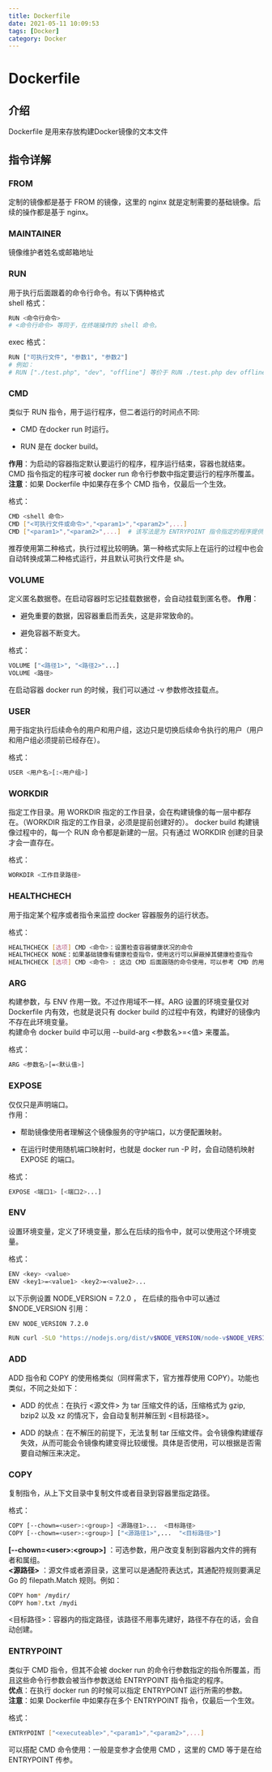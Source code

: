 ```yaml
---
title: Dockerfile
date: 2021-05-11 10:09:53
tags: [Docker]
category: Docker
---
```


# Dockerfile

## 介绍

Dockerfile 是用来存放构建Docker镜像的文本文件

## 指令详解

### FROM

定制的镜像都是基于 FROM 的镜像，这里的 nginx 就是定制需要的基础镜像。后续的操作都是基于 nginx。

### MAINTAINER

镜像维护者姓名或邮箱地址

### RUN

用于执行后面跟着的命令行命令。有以下俩种格式  
shell 格式：

```Bash
RUN <命令行命令>
# <命令行命令> 等同于，在终端操作的 shell 命令。
```

exec 格式：

```Bash
RUN ["可执行文件", "参数1", "参数2"]
# 例如：
# RUN ["./test.php", "dev", "offline"] 等价于 RUN ./test.php dev offline
```

### CMD

类似于 RUN 指令，用于运行程序，但二者运行的时间点不同:

- CMD 在docker run 时运行。

* RUN 是在 docker build。

**作用**：为启动的容器指定默认要运行的程序，程序运行结束，容器也就结束。CMD 指令指定的程序可被 docker run 命令行参数中指定要运行的程序所覆盖。  
**注意**：如果 Dockerfile 中如果存在多个 CMD 指令，仅最后一个生效。

格式：

```Bash
CMD <shell 命令> 
CMD ["<可执行文件或命令>","<param1>","<param2>",...] 
CMD ["<param1>","<param2>",...]  # 该写法是为 ENTRYPOINT 指令指定的程序提供默认参数
```

推荐使用第二种格式，执行过程比较明确。第一种格式实际上在运行的过程中也会自动转换成第二种格式运行，并且默认可执行文件是 sh。

### VOLUME

定义匿名数据卷。在启动容器时忘记挂载数据卷，会自动挂载到匿名卷。
**作用**：

- 避免重要的数据，因容器重启而丢失，这是非常致命的。

* 避免容器不断变大。

格式：

```Bash
VOLUME ["<路径1>", "<路径2>"...]
VOLUME <路径>
```

在启动容器 docker run 的时候，我们可以通过 -v 参数修改挂载点。

### USER

用于指定执行后续命令的用户和用户组，这边只是切换后续命令执行的用户（用户和用户组必须提前已经存在）。

格式：

```Bash
USER <用户名>[:<用户组>]
```

### WORKDIR

指定工作目录。用 WORKDIR 指定的工作目录，会在构建镜像的每一层中都存在。（WORKDIR 指定的工作目录，必须是提前创建好的）。 docker build 构建镜像过程中的，每一个 RUN 命令都是新建的一层。只有通过
WORKDIR 创建的目录才会一直存在。

格式：

```Bash
WORKDIR <工作目录路径>

```

### HEALTHCHECH

用于指定某个程序或者指令来监控 docker 容器服务的运行状态。

格式：

```Bash
HEALTHCHECK [选项] CMD <命令>：设置检查容器健康状况的命令
HEALTHCHECK NONE：如果基础镜像有健康检查指令，使用这行可以屏蔽掉其健康检查指令
HEALTHCHECK [选项] CMD <命令> : 这边 CMD 后面跟随的命令使用，可以参考 CMD 的用法。
```

### ARG

构建参数，与 ENV 作用一致。不过作用域不一样。ARG 设置的环境变量仅对 Dockerfile 内有效，也就是说只有 docker build 的过程中有效，构建好的镜像内不存在此环境变量。  
构建命令 docker build 中可以用 --build-arg <参数名>=<值> 来覆盖。

格式：

```Bash
ARG <参数名>[=<默认值>]
```

### EXPOSE

仅仅只是声明端口。  
作用：

- 帮助镜像使用者理解这个镜像服务的守护端口，以方便配置映射。

* 在运行时使用随机端口映射时，也就是 docker run -P 时，会自动随机映射 EXPOSE 的端口。

格式：

```Bash
EXPOSE <端口1> [<端口2>...]
```

### ENV

设置环境变量，定义了环境变量，那么在后续的指令中，就可以使用这个环境变量。

格式：

```Bash
ENV <key> <value>
ENV <key1>=<value1> <key2>=<value2>...
```

以下示例设置 NODE_VERSION = 7.2.0 ， 在后续的指令中可以通过 $NODE_VERSION 引用：

```Bash
ENV NODE_VERSION 7.2.0

RUN curl -SLO "https://nodejs.org/dist/v$NODE_VERSION/node-v$NODE_VERSION-linux-x64.tar.xz" && curl -SLO "https://nodejs.org/dist/v$NODE_VERSION/SHASUMS256.txt.asc"
```

### ADD

ADD 指令和 COPY 的使用格类似（同样需求下，官方推荐使用 COPY）。功能也类似，不同之处如下：

* ADD 的优点：在执行 <源文件> 为 tar 压缩文件的话，压缩格式为 gzip, bzip2 以及 xz 的情况下，会自动复制并解压到 <目标路径>。

- ADD 的缺点：在不解压的前提下，无法复制 tar 压缩文件。会令镜像构建缓存失效，从而可能会令镜像构建变得比较缓慢。具体是否使用，可以根据是否需要自动解压来决定。

### COPY
复制指令，从上下文目录中复制文件或者目录到容器里指定路径。

格式：
``` Bash
COPY [--chown=<user>:<group>] <源路径1>...  <目标路径>
COPY [--chown=<user>:<group>] ["<源路径1>",...  "<目标路径>"]
```
**[--chown=&lt;user&gt;:&lt;group&gt;]** ：可选参数，用户改变复制到容器内文件的拥有者和属组。  
**<源路径>** ：源文件或者源目录，这里可以是通配符表达式，其通配符规则要满足 Go 的 filepath.Match 规则。例如：
```Bash
COPY hom* /mydir/
COPY hom?.txt /mydi
```
<目标路径>：容器内的指定路径，该路径不用事先建好，路径不存在的话，会自动创建。

### ENTRYPOINT
类似于 CMD 指令，但其不会被 docker run 的命令行参数指定的指令所覆盖，而且这些命令行参数会被当作参数送给 ENTRYPOINT 指令指定的程序。  
**优点**：在执行 docker run 的时候可以指定 ENTRYPOINT 运行所需的参数。  
**注意**：如果 Dockerfile 中如果存在多个 ENTRYPOINT 指令，仅最后一个生效。

格式：

```Bash
ENTRYPOINT ["<executeable>","<param1>","<param2>",...]
```

可以搭配 CMD 命令使用：一般是变参才会使用 CMD ，这里的 CMD 等于是在给 ENTRYPOINT 传参。